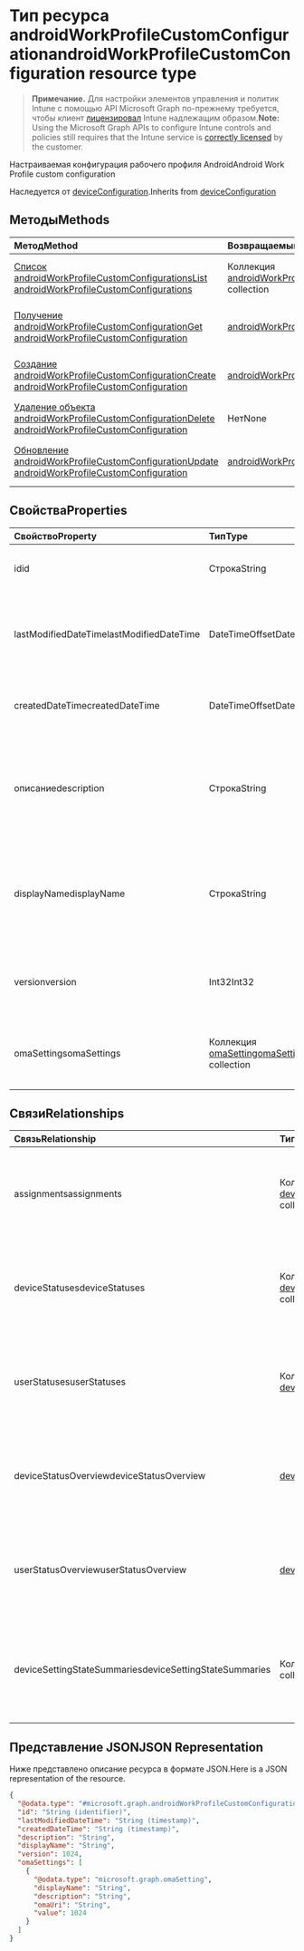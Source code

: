 # <a name="androidworkprofilecustomconfiguration-resource-type"></a><span data-ttu-id="5583e-101">Тип ресурса androidWorkProfileCustomConfiguration</span><span class="sxs-lookup"><span data-stu-id="5583e-101">androidWorkProfileCustomConfiguration resource type</span></span>

> <span data-ttu-id="5583e-102">**Примечание.** Для настройки элементов управления и политик Intune с помощью API Microsoft Graph по-прежнему требуется, чтобы клиент [лицензировал](https://go.microsoft.com/fwlink/?linkid=839381) Intune надлежащим образом.</span><span class="sxs-lookup"><span data-stu-id="5583e-102">**Note:** Using the Microsoft Graph APIs to configure Intune controls and policies still requires that the Intune service is [correctly licensed](https://go.microsoft.com/fwlink/?linkid=839381) by the customer.</span></span>

<span data-ttu-id="5583e-103">Настраиваемая конфигурация рабочего профиля Android</span><span class="sxs-lookup"><span data-stu-id="5583e-103">Android Work Profile custom configuration</span></span>

<span data-ttu-id="5583e-104">Наследуется от [deviceConfiguration](../resources/intune_deviceconfig_deviceconfiguration.md).</span><span class="sxs-lookup"><span data-stu-id="5583e-104">Inherits from [deviceConfiguration](../resources/intune_deviceconfig_deviceconfiguration.md)</span></span>

## <a name="methods"></a><span data-ttu-id="5583e-105">Методы</span><span class="sxs-lookup"><span data-stu-id="5583e-105">Methods</span></span>
|<span data-ttu-id="5583e-106">Метод</span><span class="sxs-lookup"><span data-stu-id="5583e-106">Method</span></span>|<span data-ttu-id="5583e-107">Возвращаемый тип</span><span class="sxs-lookup"><span data-stu-id="5583e-107">Return Type</span></span>|<span data-ttu-id="5583e-108">Описание</span><span class="sxs-lookup"><span data-stu-id="5583e-108">Description</span></span>|
|:---|:---|:---|
|[<span data-ttu-id="5583e-109">Список androidWorkProfileCustomConfigurations</span><span class="sxs-lookup"><span data-stu-id="5583e-109">List androidWorkProfileCustomConfigurations</span></span>](../api/intune_deviceconfig_androidworkprofilecustomconfiguration_list.md)|<span data-ttu-id="5583e-110">Коллекция [androidWorkProfileCustomConfiguration](../resources/intune_deviceconfig_androidworkprofilecustomconfiguration.md)</span><span class="sxs-lookup"><span data-stu-id="5583e-110">[androidWorkProfileCustomConfiguration](../resources/intune_deviceconfig_androidworkprofilecustomconfiguration.md) collection</span></span>|<span data-ttu-id="5583e-111">Свойства списка и связей объектов [androidWorkProfileCustomConfiguration](../resources/intune_deviceconfig_androidworkprofilecustomconfiguration.md).</span><span class="sxs-lookup"><span data-stu-id="5583e-111">List properties and relationships of the [enrollmentTroubleshootingEvent](../resources/intune_deviceconfig_androidworkprofilecustomconfiguration.md) objects.</span></span>|
|[<span data-ttu-id="5583e-112">Получение androidWorkProfileCustomConfiguration</span><span class="sxs-lookup"><span data-stu-id="5583e-112">Get androidWorkProfileCustomConfiguration</span></span>](../api/intune_deviceconfig_androidworkprofilecustomconfiguration_get.md)|[<span data-ttu-id="5583e-113">androidWorkProfileCustomConfiguration</span><span class="sxs-lookup"><span data-stu-id="5583e-113">androidWorkProfileCustomConfiguration</span></span>](../resources/intune_deviceconfig_androidworkprofilecustomconfiguration.md)|<span data-ttu-id="5583e-114">Чтение свойств и связей объекта [androidWorkProfileCustomConfiguration](../resources/intune_deviceconfig_androidworkprofilecustomconfiguration.md).</span><span class="sxs-lookup"><span data-stu-id="5583e-114">Read properties and relationships of the [managedAppPolicy](../resources/intune_deviceconfig_androidworkprofilecustomconfiguration.md) object.</span></span>|
|[<span data-ttu-id="5583e-115">Создание androidWorkProfileCustomConfiguration</span><span class="sxs-lookup"><span data-stu-id="5583e-115">Create androidWorkProfileCustomConfiguration</span></span>](../api/intune_deviceconfig_androidworkprofilecustomconfiguration_create.md)|[<span data-ttu-id="5583e-116">androidWorkProfileCustomConfiguration</span><span class="sxs-lookup"><span data-stu-id="5583e-116">androidWorkProfileCustomConfiguration</span></span>](../resources/intune_deviceconfig_androidworkprofilecustomconfiguration.md)|<span data-ttu-id="5583e-117">Создание нового объекта [androidWorkProfileCustomConfiguration](../resources/intune_deviceconfig_androidworkprofilecustomconfiguration.md).</span><span class="sxs-lookup"><span data-stu-id="5583e-117">Create a new [deviceCompliancePolicyAssignment](../resources/intune_deviceconfig_androidworkprofilecustomconfiguration.md) object.</span></span>|
|[<span data-ttu-id="5583e-118">Удаление объекта androidWorkProfileCustomConfiguration</span><span class="sxs-lookup"><span data-stu-id="5583e-118">Delete androidWorkProfileCustomConfiguration</span></span>](../api/intune_deviceconfig_androidworkprofilecustomconfiguration_delete.md)|<span data-ttu-id="5583e-119">Нет</span><span class="sxs-lookup"><span data-stu-id="5583e-119">None</span></span>|<span data-ttu-id="5583e-120">Удаляет [androidWorkProfileCustomConfiguration](../resources/intune_deviceconfig_androidworkprofilecustomconfiguration.md).</span><span class="sxs-lookup"><span data-stu-id="5583e-120">Deletes a [androidWorkProfileCustomConfiguration](../resources/intune_deviceconfig_androidworkprofilecustomconfiguration.md).</span></span>|
|[<span data-ttu-id="5583e-121">Обновление androidWorkProfileCustomConfiguration</span><span class="sxs-lookup"><span data-stu-id="5583e-121">Update androidWorkProfileCustomConfiguration</span></span>](../api/intune_deviceconfig_androidworkprofilecustomconfiguration_update.md)|[<span data-ttu-id="5583e-122">androidWorkProfileCustomConfiguration</span><span class="sxs-lookup"><span data-stu-id="5583e-122">androidWorkProfileCustomConfiguration</span></span>](../resources/intune_deviceconfig_androidworkprofilecustomconfiguration.md)|<span data-ttu-id="5583e-123">Обновление свойств объекта [androidWorkProfileCustomConfiguration](../resources/intune_deviceconfig_androidworkprofilecustomconfiguration.md).</span><span class="sxs-lookup"><span data-stu-id="5583e-123">Update the properties of a [userInstallStateSummary](../resources/intune_deviceconfig_androidworkprofilecustomconfiguration.md) object.</span></span>|

## <a name="properties"></a><span data-ttu-id="5583e-124">Свойства</span><span class="sxs-lookup"><span data-stu-id="5583e-124">Properties</span></span>
|<span data-ttu-id="5583e-125">Свойство</span><span class="sxs-lookup"><span data-stu-id="5583e-125">Property</span></span>|<span data-ttu-id="5583e-126">Тип</span><span class="sxs-lookup"><span data-stu-id="5583e-126">Type</span></span>|<span data-ttu-id="5583e-127">Описание</span><span class="sxs-lookup"><span data-stu-id="5583e-127">Description</span></span>|
|:---|:---|:---|
|<span data-ttu-id="5583e-128">id</span><span class="sxs-lookup"><span data-stu-id="5583e-128">id</span></span>|<span data-ttu-id="5583e-129">Строка</span><span class="sxs-lookup"><span data-stu-id="5583e-129">String</span></span>|<span data-ttu-id="5583e-130">Ключ объекта.</span><span class="sxs-lookup"><span data-stu-id="5583e-130">Key of the entity.</span></span> <span data-ttu-id="5583e-131">Наследуется от [deviceConfiguration](../resources/intune_deviceconfig_deviceconfiguration.md).</span><span class="sxs-lookup"><span data-stu-id="5583e-131">Inherited from [deviceConfiguration](../resources/intune_deviceconfig_deviceconfiguration.md)</span></span>|
|<span data-ttu-id="5583e-132">lastModifiedDateTime</span><span class="sxs-lookup"><span data-stu-id="5583e-132">lastModifiedDateTime</span></span>|<span data-ttu-id="5583e-133">DateTimeOffset</span><span class="sxs-lookup"><span data-stu-id="5583e-133">DateTimeOffset</span></span>|<span data-ttu-id="5583e-134">Дата и время последнего изменения объекта.</span><span class="sxs-lookup"><span data-stu-id="5583e-134">DateTime the object was last modified.</span></span> <span data-ttu-id="5583e-135">Наследуется от [deviceConfiguration](../resources/intune_deviceconfig_deviceconfiguration.md).</span><span class="sxs-lookup"><span data-stu-id="5583e-135">Inherited from [deviceConfiguration](../resources/intune_deviceconfig_deviceconfiguration.md)</span></span>|
|<span data-ttu-id="5583e-136">createdDateTime</span><span class="sxs-lookup"><span data-stu-id="5583e-136">createdDateTime</span></span>|<span data-ttu-id="5583e-137">DateTimeOffset</span><span class="sxs-lookup"><span data-stu-id="5583e-137">DateTimeOffset</span></span>|<span data-ttu-id="5583e-138">Дата и время создания объекта.</span><span class="sxs-lookup"><span data-stu-id="5583e-138">DateTime the object was created.</span></span> <span data-ttu-id="5583e-139">Наследуется от [deviceConfiguration](../resources/intune_deviceconfig_deviceconfiguration.md).</span><span class="sxs-lookup"><span data-stu-id="5583e-139">Inherited from [deviceConfiguration](../resources/intune_deviceconfig_deviceconfiguration.md)</span></span>|
|<span data-ttu-id="5583e-140">описание</span><span class="sxs-lookup"><span data-stu-id="5583e-140">description</span></span>|<span data-ttu-id="5583e-141">Строка</span><span class="sxs-lookup"><span data-stu-id="5583e-141">String</span></span>|<span data-ttu-id="5583e-142">Указанное администратором описание конфигурации устройства.</span><span class="sxs-lookup"><span data-stu-id="5583e-142">Admin provided description of the Device Configuration.</span></span> <span data-ttu-id="5583e-143">Наследуется от [deviceConfiguration](../resources/intune_deviceconfig_deviceconfiguration.md).</span><span class="sxs-lookup"><span data-stu-id="5583e-143">Inherited from [deviceConfiguration](../resources/intune_deviceconfig_deviceconfiguration.md)</span></span>|
|<span data-ttu-id="5583e-144">displayName</span><span class="sxs-lookup"><span data-stu-id="5583e-144">displayName</span></span>|<span data-ttu-id="5583e-145">Строка</span><span class="sxs-lookup"><span data-stu-id="5583e-145">String</span></span>|<span data-ttu-id="5583e-146">Указанное администратором имя конфигурации устройства.</span><span class="sxs-lookup"><span data-stu-id="5583e-146">Admin provided name of the device configuration.</span></span> <span data-ttu-id="5583e-147">Наследуется от [deviceConfiguration](../resources/intune_deviceconfig_deviceconfiguration.md).</span><span class="sxs-lookup"><span data-stu-id="5583e-147">Inherited from [deviceConfiguration](../resources/intune_deviceconfig_deviceconfiguration.md)</span></span>|
|<span data-ttu-id="5583e-148">version</span><span class="sxs-lookup"><span data-stu-id="5583e-148">version</span></span>|<span data-ttu-id="5583e-149">Int32</span><span class="sxs-lookup"><span data-stu-id="5583e-149">Int32</span></span>|<span data-ttu-id="5583e-150">Версия конфигурации устройства.</span><span class="sxs-lookup"><span data-stu-id="5583e-150">Version of the device configuration.</span></span> <span data-ttu-id="5583e-151">Наследуется от [deviceConfiguration](../resources/intune_deviceconfig_deviceconfiguration.md).</span><span class="sxs-lookup"><span data-stu-id="5583e-151">Inherited from [deviceConfiguration](../resources/intune_deviceconfig_deviceconfiguration.md)</span></span>|
|<span data-ttu-id="5583e-152">omaSettings</span><span class="sxs-lookup"><span data-stu-id="5583e-152">omaSettings</span></span>|<span data-ttu-id="5583e-153">Коллекция [omaSetting](../resources/intune_deviceconfig_omasetting.md)</span><span class="sxs-lookup"><span data-stu-id="5583e-153">[omaSetting](../resources/intune_deviceconfig_omasetting.md) collection</span></span>|<span data-ttu-id="5583e-154">Параметры OMA.</span><span class="sxs-lookup"><span data-stu-id="5583e-154">OMA settings.</span></span> <span data-ttu-id="5583e-155">Эта коллекция может содержать не более 500 элементов.</span><span class="sxs-lookup"><span data-stu-id="5583e-155">This collection can contain a maximum of 500 elements.</span></span>|

## <a name="relationships"></a><span data-ttu-id="5583e-156">Связи</span><span class="sxs-lookup"><span data-stu-id="5583e-156">Relationships</span></span>
|<span data-ttu-id="5583e-157">Связь</span><span class="sxs-lookup"><span data-stu-id="5583e-157">Relationship</span></span>|<span data-ttu-id="5583e-158">Тип</span><span class="sxs-lookup"><span data-stu-id="5583e-158">Type</span></span>|<span data-ttu-id="5583e-159">Описание</span><span class="sxs-lookup"><span data-stu-id="5583e-159">Description</span></span>|
|:---|:---|:---|
|<span data-ttu-id="5583e-160">assignments</span><span class="sxs-lookup"><span data-stu-id="5583e-160">assignments</span></span>|<span data-ttu-id="5583e-161">Коллекция [deviceConfigurationAssignment](../resources/intune_deviceconfig_deviceconfigurationassignment.md)</span><span class="sxs-lookup"><span data-stu-id="5583e-161">[deviceConfigurationAssignment](../resources/intune_deviceconfig_deviceconfigurationassignment.md) collection</span></span>|<span data-ttu-id="5583e-162">Список назначений для профиля конфигурации устройства.</span><span class="sxs-lookup"><span data-stu-id="5583e-162">The list of assignments for the device configuration profile.</span></span> <span data-ttu-id="5583e-163">Наследуется от [deviceConfiguration](../resources/intune_deviceconfig_deviceconfiguration.md).</span><span class="sxs-lookup"><span data-stu-id="5583e-163">Inherited from [deviceConfiguration](../resources/intune_deviceconfig_deviceconfiguration.md)</span></span>|
|<span data-ttu-id="5583e-164">deviceStatuses</span><span class="sxs-lookup"><span data-stu-id="5583e-164">deviceStatuses</span></span>|<span data-ttu-id="5583e-165">Коллекция [deviceConfigurationDeviceStatus](../resources/intune_deviceconfig_deviceconfigurationdevicestatus.md)</span><span class="sxs-lookup"><span data-stu-id="5583e-165">[deviceConfigurationDeviceStatus](../resources/intune_deviceconfig_deviceconfigurationdevicestatus.md) collection</span></span>|<span data-ttu-id="5583e-166">Состояние установки конфигурации для каждого устройства.</span><span class="sxs-lookup"><span data-stu-id="5583e-166">Device configuration installation status by device.</span></span> <span data-ttu-id="5583e-167">Наследуется от [deviceConfiguration](../resources/intune_deviceconfig_deviceconfiguration.md).</span><span class="sxs-lookup"><span data-stu-id="5583e-167">Inherited from [deviceConfiguration](../resources/intune_deviceconfig_deviceconfiguration.md)</span></span>|
|<span data-ttu-id="5583e-168">userStatuses</span><span class="sxs-lookup"><span data-stu-id="5583e-168">userStatuses</span></span>|<span data-ttu-id="5583e-169">Коллекция [deviceConfigurationUserStatus](../resources/intune_deviceconfig_deviceconfigurationuserstatus.md)</span><span class="sxs-lookup"><span data-stu-id="5583e-169">[deviceConfigurationUserStatus](../resources/intune_deviceconfig_deviceconfigurationuserstatus.md) collection</span></span>|<span data-ttu-id="5583e-170">Состояние установки конфигурации устройства пользователем.</span><span class="sxs-lookup"><span data-stu-id="5583e-170">Device configuration installation status by device.</span></span> <span data-ttu-id="5583e-171">Наследуется от [deviceConfiguration](../resources/intune_deviceconfig_deviceconfiguration.md).</span><span class="sxs-lookup"><span data-stu-id="5583e-171">Inherited from [deviceConfiguration](../resources/intune_deviceconfig_deviceconfiguration.md)</span></span>|
|<span data-ttu-id="5583e-172">deviceStatusOverview</span><span class="sxs-lookup"><span data-stu-id="5583e-172">deviceStatusOverview</span></span>|[<span data-ttu-id="5583e-173">deviceConfigurationDeviceOverview</span><span class="sxs-lookup"><span data-stu-id="5583e-173">deviceConfigurationDeviceOverview</span></span>](../resources/intune_deviceconfig_deviceconfigurationdeviceoverview.md)|<span data-ttu-id="5583e-174">Обзор состояния конфигурации по устройствам. Наследуется от [deviceConfiguration](../resources/intune_deviceconfig_deviceconfiguration.md)</span><span class="sxs-lookup"><span data-stu-id="5583e-174">Device Configuration devices status overview Inherited from [deviceConfiguration](../resources/intune_deviceconfig_deviceconfiguration.md)</span></span>|
|<span data-ttu-id="5583e-175">userStatusOverview</span><span class="sxs-lookup"><span data-stu-id="5583e-175">userStatusOverview</span></span>|[<span data-ttu-id="5583e-176">deviceConfigurationUserOverview</span><span class="sxs-lookup"><span data-stu-id="5583e-176">deviceConfigurationUserOverview</span></span>](../resources/intune_deviceconfig_deviceconfigurationuseroverview.md)|<span data-ttu-id="5583e-177">Обзор состояния конфигурации устройств по пользователям. Наследуется от [deviceConfiguration](../resources/intune_deviceconfig_deviceconfiguration.md)</span><span class="sxs-lookup"><span data-stu-id="5583e-177">Device Configuration users status overview Inherited from [deviceConfiguration](../resources/intune_deviceconfig_deviceconfiguration.md)</span></span>|
|<span data-ttu-id="5583e-178">deviceSettingStateSummaries</span><span class="sxs-lookup"><span data-stu-id="5583e-178">deviceSettingStateSummaries</span></span>|<span data-ttu-id="5583e-179">Коллекция [settingStateDeviceSummary](../resources/intune_deviceconfig_settingstatedevicesummary.md)</span><span class="sxs-lookup"><span data-stu-id="5583e-179">[settingStateDeviceSummary](../resources/intune_deviceconfig_settingstatedevicesummary.md) collection</span></span>|<span data-ttu-id="5583e-180">Обзор состояния параметров конфигурации устройств по пользователям. Наследуется от [deviceConfiguration](../resources/intune_deviceconfig_deviceconfiguration.md)</span><span class="sxs-lookup"><span data-stu-id="5583e-180">Device Configuration Setting State Device Summary Inherited from [deviceConfiguration](../resources/intune_deviceconfig_deviceconfiguration.md)</span></span>|

## <a name="json-representation"></a><span data-ttu-id="5583e-181">Представление JSON</span><span class="sxs-lookup"><span data-stu-id="5583e-181">JSON Representation</span></span>
<span data-ttu-id="5583e-182">Ниже представлено описание ресурса в формате JSON.</span><span class="sxs-lookup"><span data-stu-id="5583e-182">Here is a JSON representation of the resource.</span></span>
<!--{
  "blockType": "resource",
  "baseType": "microsoft.graph.deviceConfiguration",
  "keyProperty": "id",
  "@odata.type": "microsoft.graph.androidWorkProfileCustomConfiguration"
}-->
``` json
{
  "@odata.type": "#microsoft.graph.androidWorkProfileCustomConfiguration",
  "id": "String (identifier)",
  "lastModifiedDateTime": "String (timestamp)",
  "createdDateTime": "String (timestamp)",
  "description": "String",
  "displayName": "String",
  "version": 1024,
  "omaSettings": [
    {
      "@odata.type": "microsoft.graph.omaSetting",
      "displayName": "String",
      "description": "String",
      "omaUri": "String",
      "value": 1024
    }
  ]
}
```








